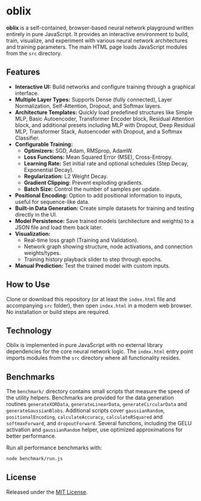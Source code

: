 # oblix

**oblix** is a self-contained, browser-based neural network playground written entirely in pure JavaScript. It provides an interactive environment to build, train, visualize, and experiment with various neural network architectures and training parameters. The main HTML page loads JavaScript modules from the `src` directory.

## Features

*   **Interactive UI:** Build networks and configure training through a graphical interface.
*   **Multiple Layer Types:** Supports Dense (fully connected), Layer Normalization, Self-Attention, Dropout, and Softmax layers.
*   **Architecture Templates:** Quickly load predefined structures like Simple MLP, Basic Autoencoder, Transformer Encoder block, Residual Attention block, and additional presets including MLP with Dropout, Deep Residual MLP, Transformer Stack, Autoencoder with Dropout, and a Softmax Classifier.
*   **Configurable Training:**
    *   **Optimizers:** SGD, Adam, RMSprop, AdamW.
    *   **Loss Functions:** Mean Squared Error (MSE), Cross-Entropy.
    *   **Learning Rate:** Set initial rate and optional schedules (Step Decay, Exponential Decay).
    *   **Regularization:** L2 Weight Decay.
    *   **Gradient Clipping:** Prevent exploding gradients.
    *   **Batch Size:** Control the number of samples per update.
*   **Positional Encoding:** Option to add positional information to inputs, useful for sequence-like data.
*   **Built-in Data Generation:** Create simple datasets for training and testing directly in the UI.
*   **Model Persistence:** Save trained models (architecture and weights) to a JSON file and load them back later.
*   **Visualization:**
    *   Real-time loss graph (Training and Validation).
    *   Network graph showing structure, node activations, and connection weights/types.
    *   Training history playback slider to step through epochs.
*   **Manual Prediction:** Test the trained model with custom inputs.

## How to Use

Clone or download this repository (or at least the `index.html` file and accompanying `src` folder), then open `index.html` in a modern web browser. No installation or build steps are required.

## Technology

Oblix is implemented in pure JavaScript with no external library dependencies for the core neural network logic. The `index.html` entry point imports modules from the `src` directory where all functionality resides.

## Benchmarks

The `benchmark/` directory contains small scripts that measure the speed of the
utility helpers. Benchmarks are provided for the data generation routines
`generateXORData`, `generateLinearData`, `generateCircularData` and
`generateGaussianBlobs`. Additional scripts cover `gaussianRandom`,
`positionalEncoding`, `calculateAccuracy`, `calculateRSquared` and
`softmaxForward`, and `dropoutForward`. Several functions, including the GELU
activation and `gaussianRandom` helper, use optimized approximations for
better performance.

Run all performance benchmarks with:

```bash
node benchmark/run.js
```

## License

Released under the [MIT License](LICENSE).
